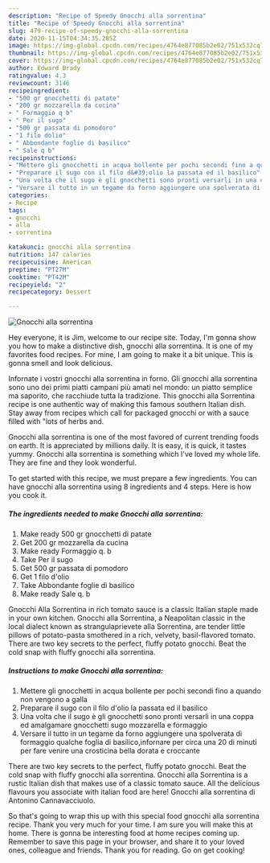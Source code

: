 ```yaml
---
description: "Recipe of Speedy Gnocchi alla sorrentina"
title: "Recipe of Speedy Gnocchi alla sorrentina"
slug: 479-recipe-of-speedy-gnocchi-alla-sorrentina
date: 2020-11-15T04:34:35.285Z
image: https://img-global.cpcdn.com/recipes/4764e877085b2e02/751x532cq70/gnocchi-alla-sorrentina-recipe-main-photo.jpg
thumbnail: https://img-global.cpcdn.com/recipes/4764e877085b2e02/751x532cq70/gnocchi-alla-sorrentina-recipe-main-photo.jpg
cover: https://img-global.cpcdn.com/recipes/4764e877085b2e02/751x532cq70/gnocchi-alla-sorrentina-recipe-main-photo.jpg
author: Edward Brady
ratingvalue: 4.3
reviewcount: 3146
recipeingredient:
- "500 gr gnocchetti di patate"
- "200 gr mozzarella da cucina"
- " Formaggio q b"
- " Per il sugo"
- "500 gr passata di pomodoro"
- "1 filo dolio"
- " Abbondante foglie di basilico"
- " Sale q b"
recipeinstructions:
- "Mettere gli gnocchetti in acqua bollente per pochi secondi fino a quando non vengono a galla"
- "Preparare il sugo con il filo d&#39;olio la passata ed il basilico"
- "Una volta che il sugo è gli gnocchetti sono pronti versarli in una coppa ed amalgamare gnocchetti sugo mozzarella e formaggio"
- "Versare il tutto in un tegame da forno aggiungere una spolverata di formaggio qualche foglia di basilico,infornare per circa una 20 di minuti per fare venire una crosticina bella dorata e croccante"
categories:
- Recipe
tags:
- gnocchi
- alla
- sorrentina

katakunci: gnocchi alla sorrentina 
nutrition: 147 calories
recipecuisine: American
preptime: "PT27M"
cooktime: "PT42M"
recipeyield: "2"
recipecategory: Dessert

---
```



![Gnocchi alla sorrentina](https://img-global.cpcdn.com/recipes/4764e877085b2e02/751x532cq70/gnocchi-alla-sorrentina-recipe-main-photo.jpg)

Hey everyone, it is Jim, welcome to our recipe site. Today, I'm gonna show you how to make a distinctive dish, gnocchi alla sorrentina. It is one of my favorites food recipes. For mine, I am going to make it a bit unique. This is gonna smell and look delicious.

Infornate i vostri gnocchi alla sorrentina in forno. Gli gnocchi alla sorrentina sono uno dei primi piatti campani più amati nel mondo: un piatto semplice ma saporito, che racchiude tutta la tradizione. This gnocchi alla Sorrentina recipe is one authentic way of making this famous southern Italian dish. Stay away from recipes which call for packaged gnocchi or with a sauce filled with &#34;lots of herbs and.

Gnocchi alla sorrentina is one of the most favored of current trending foods on earth. It is appreciated by millions daily. It is easy, it is quick, it tastes yummy. Gnocchi alla sorrentina is something which I've loved my whole life. They are fine and they look wonderful.


To get started with this recipe, we must prepare a few ingredients. You can have gnocchi alla sorrentina using 8 ingredients and 4 steps. Here is how you cook it.

<!--inarticleads1-->

##### The ingredients needed to make Gnocchi alla sorrentina:

1. Make ready 500 gr gnocchetti di patate
1. Get 200 gr mozzarella da cucina
1. Make ready  Formaggio q. b
1. Take  Per il sugo
1. Get 500 gr passata di pomodoro
1. Get 1 filo d&#39;olio
1. Take  Abbondante foglie di basilico
1. Make ready  Sale q. b


Gnocchi Alla Sorrentina in rich tomato sauce is a classic Italian staple made in your own kitchen. Gnocchi alla Sorrentina, a Neapolitan classic in the local dialect known as strangulaprievete alla Sorrentina, are tender little pillows of potato-pasta smothered in a rich, velvety, basil-flavored tomato. There are two key secrets to the perfect, fluffy potato gnocchi. Beat the cold snap with fluffy gnocchi alla sorrentina. 

<!--inarticleads2-->

##### Instructions to make Gnocchi alla sorrentina:

1. Mettere gli gnocchetti in acqua bollente per pochi secondi fino a quando non vengono a galla
1. Preparare il sugo con il filo d&#39;olio la passata ed il basilico
1. Una volta che il sugo è gli gnocchetti sono pronti versarli in una coppa ed amalgamare gnocchetti sugo mozzarella e formaggio
1. Versare il tutto in un tegame da forno aggiungere una spolverata di formaggio qualche foglia di basilico,infornare per circa una 20 di minuti per fare venire una crosticina bella dorata e croccante


There are two key secrets to the perfect, fluffy potato gnocchi. Beat the cold snap with fluffy gnocchi alla sorrentina. Gnocchi alla Sorrentina is a rustic Italian dish that makes use of a classic tomato sauce. All the delicious flavours you associate with italian food are here! Gnocchi alla sorrentina di Antonino Cannavacciuolo. 

So that's going to wrap this up with this special food gnocchi alla sorrentina recipe. Thank you very much for your time. I am sure you will make this at home. There is gonna be interesting food at home recipes coming up. Remember to save this page in your browser, and share it to your loved ones, colleague and friends. Thank you for reading. Go on get cooking!
